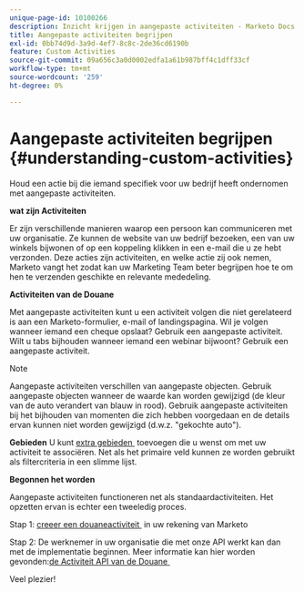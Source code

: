 ```yaml
---
unique-page-id: 10100266
description: Inzicht krijgen in aangepaste activiteiten - Marketo Docs - Productdocumentatie
title: Aangepaste activiteiten begrijpen
exl-id: 0bb74d9d-3a9d-4ef7-8c8c-2de36cd6190b
feature: Custom Activities
source-git-commit: 09a656c3a0d0002edfa1a61b987bff4c1dff33cf
workflow-type: tm+mt
source-wordcount: '259'
ht-degree: 0%

---
```


# Aangepaste activiteiten begrijpen {#understanding-custom-activities}

Houd een actie bij die iemand specifiek voor uw bedrijf heeft ondernomen met aangepaste activiteiten.

**wat zijn Activiteiten**

Er zijn verschillende manieren waarop een persoon kan communiceren met uw organisatie. Ze kunnen de website van uw bedrijf bezoeken, een van uw winkels bijwonen of op een koppeling klikken in een e-mail die u ze hebt verzonden. Deze acties zijn activiteiten, en welke actie zij ook nemen, Marketo vangt het zodat kan uw Marketing Team beter begrijpen hoe te om hen te verzenden geschikte en relevante mededeling.

**Activiteiten van de Douane**

Met aangepaste activiteiten kunt u een activiteit volgen die niet gerelateerd is aan een Marketo-formulier, e-mail of landingspagina. Wil je volgen wanneer iemand een cheque opslaat? Gebruik een aangepaste activiteit. Wilt u tabs bijhouden wanneer iemand een webinar bijwoont? Gebruik een aangepaste activiteit.

>[!NOTE]
>
>Aangepaste activiteiten verschillen van aangepaste objecten. Gebruik aangepaste objecten wanneer de waarde kan worden gewijzigd (de kleur van de auto verandert van blauw in rood). Gebruik aangepaste activiteiten bij het bijhouden van momenten die zich hebben voorgedaan en de details ervan kunnen niet worden gewijzigd (d.w.z. &quot;gekochte auto&quot;).

**Gebieden** U kunt [&#x200B; extra gebieden &#x200B;](/help/marketo/product-docs/administration/marketo-custom-activities/add-edit-delete-marketo-custom-activity-fields.md) toevoegen die u wenst om met uw activiteit te associëren. Net als het primaire veld kunnen ze worden gebruikt als filtercriteria in een slimme lijst.

**Begonnen het worden**

Aangepaste activiteiten functioneren net als standaardactiviteiten. Het opzetten ervan is echter een tweeledig proces.

Stap 1: [&#x200B; creeer een douaneactiviteit &#x200B;](/help/marketo/product-docs/administration/marketo-custom-activities/create-a-custom-activity.md) in uw rekening van Marketo

Stap 2: De werknemer in uw organisatie die met onze API werkt kan dan met de implementatie beginnen. Meer informatie kan hier worden gevonden: [&#x200B; de Activiteit API van de Douane &#x200B;](https://developer.adobe.com/marketo-apis/api/mapi/#tag/Activities/operation/addCustomActivityUsingPOST)

Veel plezier!
